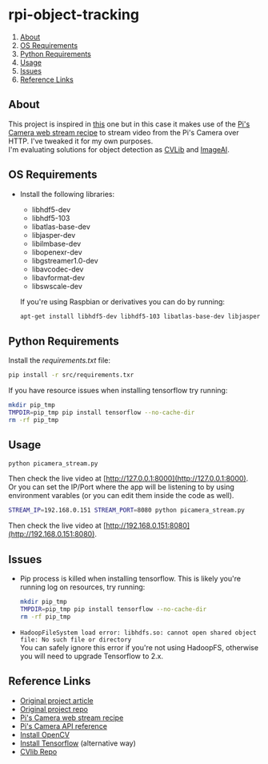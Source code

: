 # rpi-object-tracking

1. [About](#about)
1. [OS Requirements](#os-requirements)
1. [Python Requirements](#python-requirements)
1. [Usage](#usage)
1. [Issues](#issues)
1. [Reference Links](#reference-links)

## About
This project is inspired in [this](https://github.com/leigh-johnson/rpi-deep-pantilt) one but in this case it makes use of the [Pi's Camera web stream recipe](http://picamera.readthedocs.io/en/latest/recipes2.html#web-streaming) to stream video from the Pi's Camera over HTTP. I've tweaked it for my own purposes. \
I'm evaluating solutions for object detection as [CVLib](https://www.cvlib.net/) and [ImageAI](https://imageai.readthedocs.io/en/latest/).

## OS Requirements
* Install the following libraries:
  * libhdf5-dev
  * libhdf5-103
  * libatlas-base-dev
  * libjasper-dev
  * libilmbase-dev
  * libopenexr-dev
  * libgstreamer1.0-dev
  * libavcodec-dev
  * libavformat-dev
  * libswscale-dev

  If you're using Raspbian or derivatives you can do by running:
  ```bash
  apt-get install libhdf5-dev libhdf5-103 libatlas-base-dev libjasper-dev libilmbase-dev libopenexr-dev libgstreamer1.0-dev libavcodec-dev libavformat-dev libswscale-dev
  ```

## Python Requirements
Install the _requirements.txt_ file:
```bash
pip install -r src/requirements.txr
```
If you have resource issues when installing tensorflow try running:
```bash
mkdir pip_tmp
TMPDIR=pip_tmp pip install tensorflow --no-cache-dir
rm -rf pip_tmp
```

## Usage
```bash
python picamera_stream.py
```
Then check the live video at [http://127.0.0.1:8000](http://127.0.0.1:8000). \
Or you can set the IP/Port where the app will be listening to by using environment varables (or you can edit them inside the code as well).
```bash
STREAM_IP=192.168.0.151 STREAM_PORT=8080 python picamera_stream.py
```
Then check the live video at [http://192.168.0.151:8080](http://192.168.0.151:8080).

## Issues
* Pip process is killed when installing tensorflow. This is likely you're running log on resources, try running:
  ```bash
  mkdir pip_tmp
  TMPDIR=pip_tmp pip install tensorflow --no-cache-dir
  rm -rf pip_tmp
  ```
* `HadoopFileSystem load error: libhdfs.so: cannot open shared object file: No such file or directory` \
You can safely ignore this error if you're not using HadoopFS, otherwise you will need to upgrade Tensorflow to 2.x.

## Reference Links
* [Original project article](https://towardsdatascience.com/real-time-object-tracking-with-tensorflow-raspberry-pi-and-pan-tilt-hat-2aeaef47e134)
* [Original project repo](https://github.com/leigh-johnson/rpi-deep-pantilt)
* [Pi's Camera web stream recipe](https://picamera.readthedocs.io/en/latest/recipes2.html#web-streaming)
* [Pi's Camera API reference](https://picamera.readthedocs.io/en/release-1.13/api_camera.html)
* [Install OpenCV](https://www.pyimagesearch.com/2018/09/19/pip-install-opencv/)
* [Install Tensorflow](https://www.tensorflow.org/install/pip) (alternative way)
* [CVlib Repo](https://github.com/arunponnusamy/cvlib)
